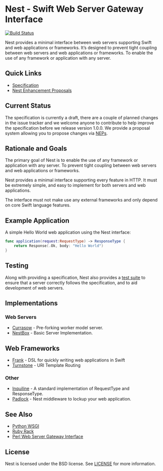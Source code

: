 # Nest - Swift Web Server Gateway Interface

[![Build Status](https://img.shields.io/travis/nestproject/Nest/master.svg?style=flat)](https://travis-ci.org/nestproject/Nest)

Nest provides a minimal interface between web servers supporting Swift and  web applications or frameworks. It’s designed to prevent tight coupling between web servers and web applications or frameworks. To enable the use of any framework or application with any server.

## Quick Links

- [Specification](Specification.md)
- [Nest Enhancement Proposals](https://github.com/nestproject/neps)

## Current Status

The specification is currently a draft, there are a couple of planned changes in the issue tracker and we welcome anyone to contribute to help improve the specification before we release version 1.0.0. We provide a proposal system allowing you to propose changes via [NEPs](https://github.com/nestproject/neps).

## Rationale and Goals

The primary goal of Nest is to enable the use of any framework or application with any server. To prevent tight coupling between web servers and web applications or frameworks.

Nest provides a minimal interface supporting every feature in HTTP. It must be extremely simple, and easy to implement for both servers and web applications.

The interface must not make use any external frameworks and only depend on core Swift language features.

## Example Application

A simple Hello World web application using the Nest interface:

```swift
func application(request:RequestType) -> ResponseType {
    return Response(.Ok, body: "Hello World")
}
```

## Testing

Along with providing a specification, Nest also provides a [test suite](https://github.com/nestproject/NestTestSuite) to ensure that a server correctly follows the specification, and to aid development of web servers.

## Implementations

### Web Servers

- [Currasow](https://github.com/kylef/Curassow) - Pre-forking worker model server.
- [NestBox](https://github.com/nestproject/NestBox) - Basic Server Implementation.

## Web Frameworks

- [Frank](https://github.com/nestproject/Frank) - DSL for quickly writing web applications in Swift
- [Turnstone](https://github.com/kylef/Turnstone) - URI Template Routing

### Other

- [Inquiline](https://github.com/nestproject/Inquiline) - A standard implementation of RequestType and ResponseType.
- [Padlock](https://github.com/nestproject/Padlock) - Nest middleware to lockup your web application.

## See Also

- [Python WSGI](https://www.python.org/dev/peps/pep-0333/)
- [Ruby Rack](http://rack.github.io)
- [Perl Web Server Gateway Interface](https://en.wikipedia.org/wiki/PSGI)

## License

Nest is licensed under the BSD license. See [LICENSE](LICENSE) for more information.

